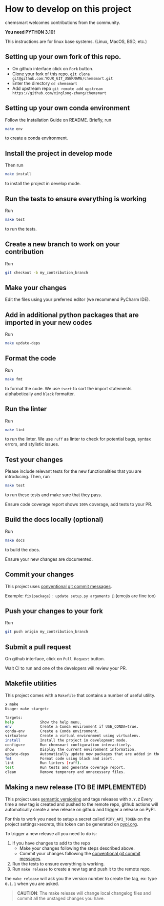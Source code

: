 # How to develop on this project

chemsmart welcomes contributions from the community.

**You need PYTHON 3.10!**

This instructions are for linux base systems. (Linux, MacOS, BSD, etc.)
## Setting up your own fork of this repo.

- On github interface click on `Fork` button.
- Clone your fork of this repo. `git clone git@github.com:YOUR_GIT_USERNAME/chemsmart.git`
- Enter the directory `cd chemsmart`
- Add upstream repo `git remote add upstream https://github.com/xinglong-zhang/chemsmart`

## Setting up your own conda environment

Follow the Installation Guide on README. Briefly, run
```bash
make env
```
to create a conda environment.

## Install the project in develop mode

Then run
```bash
make install
```
to install the project in develop mode.

## Run the tests to ensure everything is working

Run
```bash
make test
```
to run the tests.

## Create a new branch to work on your contribution

Run
```bash
git checkout -b my_contribution_branch
```

## Make your changes

Edit the files using your preferred editor (we recommend PyCharm IDE).

## Add in additional python packages that are imported in your new codes

Run
```bash
make update-deps
```

## Format the code

Run
```bash
make fmt
```
to format the code. We use `isort` to sort the import statements alphabetically and `black` formatter.

## Run the linter

Run
```bash
make lint
```
to run the linter. We use `ruff` as linter to check for potential bugs, syntax errors, and stylistic issues.

## Test your changes

Please include relevant tests for the new functionalities that you are introducing. Then, run
```bash
make test
```
to run these tests and make sure that they pass.

Ensure code coverage report shows `100%` coverage, add tests to your PR.

## Build the docs locally (optional)

Run
```bash
make docs
```
to build the docs.

Ensure your new changes are documented.

## Commit your changes

This project uses [conventional git commit messages](https://www.conventionalcommits.org/en/v1.0.0/).

Example: `fix(package): update setup.py arguments 🎉` (emojis are fine too)

## Push your changes to your fork

Run
```bash
git push origin my_contribution_branch
```

## Submit a pull request

On github interface, click on `Pull Request` button.

Wait CI to run and one of the developers will review your PR.

## Makefile utilities

This project comes with a `Makefile` that contains a number of useful utility.

```bash
❯ make
Usage: make <target>

Targets:
help            Show the help menu.
env             Create a Conda environment if USE_CONDA=true.
conda-env       Create a Conda environment.
virtualenv      Create a virtual environment using virtualenv.
install         Install the project in development mode.
configure       Run chemsmart configuration interactively.
show            Display the current environment information.
update-deps     Automatically update new packages that are added in the codes
fmt             Format code using black and isort.
lint            Run linters (ruff).
test            Run tests and generate coverage report.
clean           Remove temporary and unnecessary files.
```

## Making a new release (TO BE IMPLEMENTED)

This project uses [semantic versioning](https://semver.org/) and tags releases with `X.Y.Z`
Every time a new tag is created and pushed to the remote repo, github actions will
automatically create a new release on github and trigger a release on PyPI.

For this to work you need to setup a secret called `PIPY_API_TOKEN` on the project settings>secrets,
this token can be generated on [pypi.org](https://pypi.org/account/).

To trigger a new release all you need to do is:

1. If you have changes to add to the repo
    * Make your changes following the steps described above.
    * Commit your changes following the [conventional git commit messages](https://www.conventionalcommits.org/en/v1.0.0/).
2. Run the tests to ensure everything is working.
4. Run `make release` to create a new tag and push it to the remote repo.

the `make release` will ask you the version number to create the tag, ex: type `0.1.1` when you are asked.

> **CAUTION**:  The make release will change local changelog files and commit all the unstaged changes you have.
